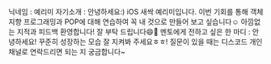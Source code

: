 닉네임 : 예리미
자기소개 : 안녕하세요:) iOS 새싹 예리미입니다. 이번 기회를 통해 객체지향 프로그래밍과 POP에 대해 
연습하여 꼭 내 것으로 만들어 보고 싶습니다☺️ 아낌없는 지적과 피드백 환영합니다! 잘 부탁 드립니다😄🙇
멘토에게 전하고 싶은 한 마디 : 안녕하세요! 꾸준히 성장하는 모습 잘 지켜봐 주세요ㅎㅎ! 질문이 있을 때는 디스코드 개인채널로 연락드리면                     되는 지 궁금합니다~ 
